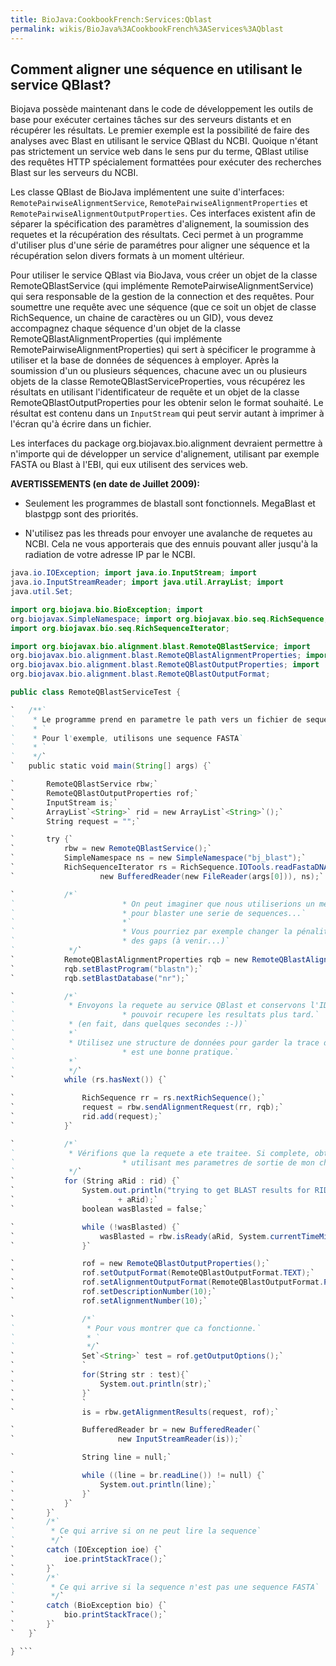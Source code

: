 ```yaml
---
title: BioJava:CookbookFrench:Services:Qblast
permalink: wikis/BioJava%3ACookbookFrench%3AServices%3AQblast
---
```


Comment aligner une séquence en utilisant le service QBlast?
------------------------------------------------------------

Biojava possède maintenant dans le code de développement les outils de
base pour exécuter certaines tâches sur des serveurs distants et en
récupérer les résultats. Le premier exemple est la possibilité de faire
des analyses avec Blast en utilisant le service QBlast du NCBI. Quoique
n'étant pas strictement un service web dans le sens pur du terme, QBlast
utilise des requêtes HTTP spécialement formattées pour exécuter des
recherches Blast sur les serveurs du NCBI.

Les classe QBlast de BioJava implémentent une suite d'interfaces:
`RemotePairwiseAlignmentService`, `RemotePairwiseAlignmentProperties` et
`RemotePairwiseAlignmentOutputProperties`. Ces interfaces existent afin
de séparer la spécification des paramètres d'alignement, la soumission
des requetes et la récupération des résultats. Ceci permet à un
programme d'utiliser plus d'une série de paramétres pour aligner une
séquence et la récupération selon divers formats à un moment ultérieur.

Pour utiliser le service QBlast via BioJava, vous créer un objet de la
classe RemoteQBlastService (qui implémente
RemotePairwiseAlignmentService) qui sera responsable de la gestion de la
connection et des requêtes. Pour soumettre une requête avec une séquence
(que ce soit un objet de classe RichSequence, un chaine de caractères ou
un GID), vous devez accompagnez chaque séquence d'un objet de la classe
RemoteQBlastAlignmentProperties (qui implémente
RemotePairwiseAlignmentProperties) qui sert à spécificer le programme à
utiliser et la base de données de séquences à employer. Après la
soumission d'un ou plusieurs séquences, chacune avec un ou plusieurs
objets de la classe RemoteQBlastServiceProperties, vous récupérez les
résultats en utilisant l'identificateur de requête et un objet de la
classe RemoteQBlastOutputProperties pour les obtenir selon le format
souhaité. Le résultat est contenu dans un `InputStream` qui peut servir
autant à imprimer à l'écran qu'à écrire dans un fichier.

Les interfaces du package org.biojavax.bio.alignment devraient permettre
à n'importe qui de développer un service d'alignement, utilisant par
exemple FASTA ou Blast à l'EBI, qui eux utilisent des services web.

**AVERTISSEMENTS (en date de Juillet 2009):**

- Seulement les programmes de blastall sont fonctionnels. MegaBlast et
blastpgp sont des priorités.

- N'utilisez pas les threads pour envoyer une avalanche de requetes au
NCBI. Cela ne vous apporterais que des ennuis pouvant aller jusqu'à la
radiation de votre adresse IP par le NCBI.

```java import java.io.BufferedReader; import java.io.FileReader; import
java.io.IOException; import java.io.InputStream; import
java.io.InputStreamReader; import java.util.ArrayList; import
java.util.Set;

import org.biojava.bio.BioException; import
org.biojavax.SimpleNamespace; import org.biojavax.bio.seq.RichSequence;
import org.biojavax.bio.seq.RichSequenceIterator;

import org.biojavax.bio.alignment.blast.RemoteQBlastService; import
org.biojavax.bio.alignment.blast.RemoteQBlastAlignmentProperties; import
org.biojavax.bio.alignment.blast.RemoteQBlastOutputProperties; import
org.biojavax.bio.alignment.blast.RemoteQBlastOutputFormat;

public class RemoteQBlastServiceTest {

`   /**`  
`    * Le programme prend en parametre le path vers un fichier de sequence`  
`    * `  
`    * Pour l'exemple, utilisons une sequence FASTA`  
`    * `  
`    */`  
`   public static void main(String[] args) {`

`       RemoteQBlastService rbw;`  
`       RemoteQBlastOutputProperties rof;`  
`       InputStream is;`  
`       ArrayList`<String>` rid = new ArrayList`<String>`();`  
`       String request = "";`

`       try {`  
`           rbw = new RemoteQBlastService();`  
`           SimpleNamespace ns = new SimpleNamespace("bj_blast");`  
`           RichSequenceIterator rs = RichSequence.IOTools.readFastaDNA(`  
`                   new BufferedReader(new FileReader(args[0])), ns);`

`           /*`  
`                        * On peut imaginer que nous utiliserions un meme ensemble de parametres`  
`                        * pour blaster une serie de sequences...`  
`                        *`  
`                        * Vous pourriez par exemple changer la pénalité pour l'ouverture/extension`  
`                        * des gaps (à venir...)`  
`            */`  
`           RemoteQBlastAlignmentProperties rqb = new RemoteQBlastAlignmentProperties();`  
`           rqb.setBlastProgram("blastn");`  
`           rqb.setBlastDatabase("nr");`

`           /*`  
`            * Envoyons la requete au service QBlast et conservons l'ID de la requete pour `  
`                        * pouvoir recupere les resultats plus tard.`  
`            * (en fait, dans quelques secondes :-))`  
`            *`  
`            * Utilisez une structure de données pour garder la trace de toutes les requetes`  
`                        * est une bonne pratique.`  
`            *`  
`            */`  
`           while (rs.hasNext()) {`

`               RichSequence rr = rs.nextRichSequence();`  
`               request = rbw.sendAlignmentRequest(rr, rqb);`  
`               rid.add(request);`  
`           }`

`           /*`  
`            * Vérifions que la requete a ete traitee. Si complete, obtenons l'alignement en `  
`                        * utilisant mes parametres de sortie de mon choix.`  
`            */`  
`           for (String aRid : rid) {`  
`               System.out.println("trying to get BLAST results for RID "`  
`                       + aRid);`  
`               boolean wasBlasted = false;`

`               while (!wasBlasted) {`  
`                   wasBlasted = rbw.isReady(aRid, System.currentTimeMillis());`  
`               }`

`               rof = new RemoteQBlastOutputProperties();`  
`               rof.setOutputFormat(RemoteQBlastOutputFormat.TEXT);`  
`               rof.setAlignmentOutputFormat(RemoteQBlastOutputFormat.PAIRWISE);`  
`               rof.setDescriptionNumber(10);`  
`               rof.setAlignmentNumber(10);`

`               /*`  
`                * Pour vous montrer que ca fonctionne.`  
`                * `  
`                */`  
`               Set`<String>` test = rof.getOutputOptions();`  
`               `  
`               for(String str : test){`  
`                   System.out.println(str);`  
`               }`  
`               `  
`               is = rbw.getAlignmentResults(request, rof);`

`               BufferedReader br = new BufferedReader(`  
`                       new InputStreamReader(is));`

`               String line = null;`

`               while ((line = br.readLine()) != null) {`  
`                   System.out.println(line);`  
`               }`  
`           }`  
`       }`  
`       /*`  
`        * Ce qui arrive si on ne peut lire la sequence`  
`        */`  
`       catch (IOException ioe) {`  
`           ioe.printStackTrace();`  
`       }`  
`       /*`  
`        * Ce qui arrive si la sequence n'est pas une sequence FASTA`  
`        */`  
`       catch (BioException bio) {`  
`           bio.printStackTrace();`  
`       }`  
`   }`

} ```
